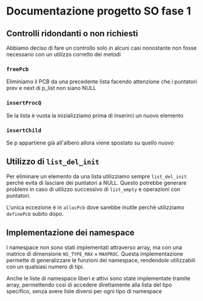 # Documentazione progetto SO fase 1

## Controlli ridondanti o non richiesti
Abbiamo deciso di fare un controllo solo in alcuni casi nonostante non fosse necessario con un utilizzo corretto dei metodi

### `freePcb`
Eliminiamo il PCB da una precedente lista facendo attenzione che i puntatori prev e next di p_list non siano NULL

### `insertProcQ`
Se la lista è vuota la inizializziamo prima di inserirci un nuovo elemento

### `insertChild`
Se p appartiene già all'albero allora viene spostato su quello nuovo

## Utilizzo di `list_del_init`
Per eliminare un elemento da una lista utilizziamo sempre `list_del_init` perchè evita di lasciare dei puntatori a NULL. Questo potrebbe generare problemi in caso di utilizzo successivo di `list_empty` e operazioni con puntatori.

L'unica eccezione è in `allocPcb` dove sarebbe inutile perchè utilizziamo `definePcb` subito dopo.

## Implementazione dei namespace
I namespace non sono stati implementati attraverso array, ma con una matrice di dimensione $\texttt{NS\_TYPE\_MAX} \times \texttt{MAXPROC}$.
Questa implementazione permette di generalizzare le funzioni dei namespace, rendendole utilizzabili con un qualsiasi numero di tipi.

Anche le liste di namespace liberi e attivi sono state implementate tramite array, 
permettendo così di accedere direttamente alla lista del tipo specifico, senza avere liste diversi per ogni tipo di namespace